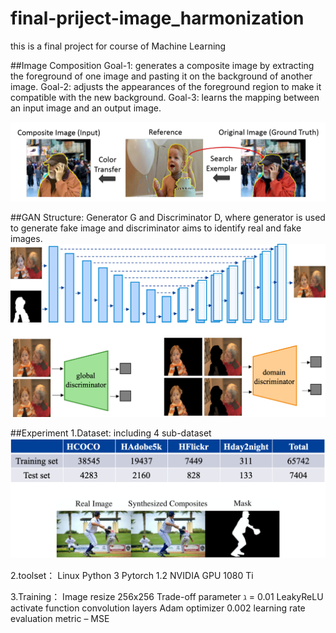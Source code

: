 # final-priject-image_harmonization
this is a final project for course of Machine Learning

##Image Composition 
Goal-1: generates a composite image by extracting the foreground of one image and pasting it on the background of another image. 
Goal-2: adjusts the appearances of the foreground region to make it compatible with the new background.
Goal-3: learns the mapping between an input image and an output image.

![avatar](./Picture1.png)

##GAN
Structure: Generator G and Discriminator D, where generator is used to generate fake image and discriminator aims to identify real and fake images.
![avatar](./Picture2.png)


##Experiment
1.Dataset: including 4 sub-dataset
![avatar](./Picture3.png)

2.toolset：
Linux
Python 3
Pytorch 1.2
NVIDIA GPU 1080 Ti

3.Training：
Image resize 256x256 
Trade-off parameter ℷ = 0.01
LeakyReLU  activate function convolution layers
Adam optimizer
0.002 learning rate
evaluation metric – MSE




